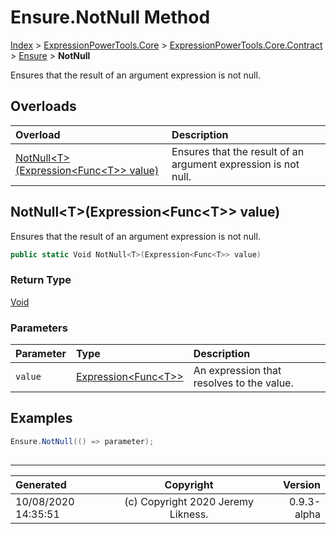 ﻿# Ensure.NotNull Method

[Index](../index.md) > [ExpressionPowerTools.Core](ExpressionPowerTools.Core.a.md) > [ExpressionPowerTools.Core.Contract](ExpressionPowerTools.Core.Contract.n.md) > [Ensure](ExpressionPowerTools.Core.Contract.Ensure.cs.md) > **NotNull**

Ensures that the result of an argument expression is
            not null.

## Overloads

| Overload | Description |
| :-- | :-- |
| [NotNull&lt;T>(Expression&lt;Func&lt;T>> value)](#notnulltexpressionfunct-value) | Ensures that the result of an argument expression is            not null. |
## NotNull&lt;T>(Expression&lt;Func&lt;T>> value)

Ensures that the result of an argument expression is
            not null.

```csharp
public static Void NotNull<T>(Expression<Func<T>> value)
```

### Return Type

 [Void](https://docs.microsoft.com/dotnet/api/system.void) 

### Parameters

| Parameter | Type | Description |
| :-- | :-- | :-- |
| `value` | [Expression&lt;Func&lt;T>>](https://docs.microsoft.com/dotnet/api/system.linq.expressions.expression-1) | An expression that resolves to the value. |


## Examples

```csharp
Ensure.NotNull(() => parameter);
            
```


---

| Generated | Copyright | Version |
| :-- | :-: | --: |
| 10/08/2020 14:35:51 | (c) Copyright 2020 Jeremy Likness. | 0.9.3-alpha |
